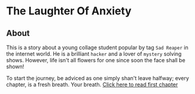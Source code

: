 # The Laughter Of Anxiety

## About

This is a story about a young collage student popular by tag `Sad Reaper` in the internet world. He is a brilliant `hacker` and a lover of `mystery` solving shows. However, life isn't all flowers for one since soon the face shall be shown!

To start the journey, be adviced as one simply shan't leave halfway; every chapter, is a fresh breath. Your breath. [Click here to read first chapter](Chapter1/TheStart.md)

